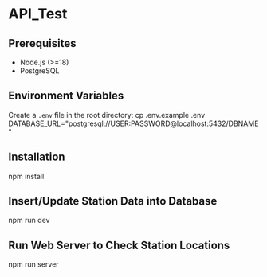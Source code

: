 # API_Test
## Prerequisites
- Node.js (>=18)
- PostgreSQL

## Environment Variables
Create a `.env` file in the root directory:
cp .env.example .env
DATABASE_URL="postgresql://USER:PASSWORD@localhost:5432/DBNAME"


## Installation
npm install

## Insert/Update Station Data into Database
npm run dev

## Run Web Server to Check Station Locations
npm run server
